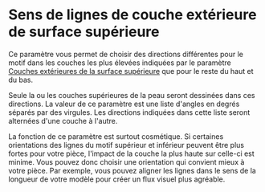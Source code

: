 Sens de lignes de couche extérieure de surface supérieure
====
Ce paramètre vous permet de choisir des directions différentes pour le motif dans les couches les plus élevées indiquées par le paramètre [Couches extérieures de la surface supérieure](../shell/roofing_layer_count.md) que pour le reste du haut et du bas.

Seule la ou les couches supérieures de la peau seront dessinées dans ces directions. La valeur de ce paramètre est une liste d'angles en degrés séparés par des virgules. Les directions indiquées dans cette liste seront alternées d'une couche à l'autre.

La fonction de ce paramètre est surtout cosmétique. Si certaines orientations des lignes du motif supérieur et inférieur peuvent être plus fortes pour votre pièce, l'impact de la couche la plus haute sur celle-ci est minime. Vous pouvez donc choisir une orientation qui convient mieux à votre pièce. Par exemple, vous pouvez aligner les lignes dans le sens de la longueur de votre modèle pour créer un flux visuel plus agréable.
